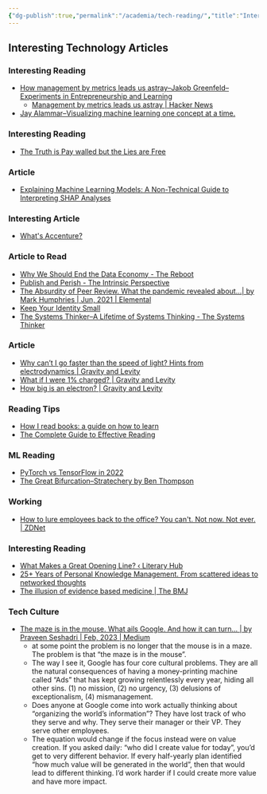 ```yaml
---
{"dg-publish":true,"permalink":"/academia/tech-reading/","title":"Interesting Technology Articles","created":"2023-03-04T05:17:43.032+07:00","updated":"2023-03-07T07:12:00.544+07:00"}
---
```



## Interesting Technology Articles

### Interesting Reading

- [How management by metrics leads us astray–Jakob Greenfeld–Experiments in Entrepreneurship and Learning](https://jakobgreenfeld.com/metrics)
    - [Management by metrics leads us astray | Hacker News](https://news.ycombinator.com/item?id=25856257)
- [Jay Alammar–Visualizing machine learning one concept at a time.](https://jalammar.github.io/)

### Interesting Reading

- [The Truth is Pay walled but the Lies are Free](https://www.currentaffairs.org/2020/08/the-truth-is-paywalled-but-the-lies-are-free/)

### Article

- [Explaining Machine Learning Models: A Non-Technical Guide to Interpreting SHAP Analyses](https://www.aidancooper.co.uk/a-non-technical-guide-to-interpreting-shap-analyses/)

### Interesting Article

- [What's Accenture?](https://retool.com/blog/whats-accenture/)

### Article to Read

- [Why We Should End the Data Economy - The Reboot](https://thereboot.com/why-we-should-end-the-data-economy/)
- [Publish and Perish - The Intrinsic Perspective](https://erikhoel.substack.com/p/publish-and-perish)
- [The Absurdity of Peer Review. What the pandemic revealed about…| by Mark Humphries | Jun, 2021 | Elemental](https://elemental.medium.com/the-absurdity-of-peer-review-1d58e5d9e661)
- [Keep Your Identity Small](https://www.paulgraham.com/identity.html)
- [The Systems Thinker–A Lifetime of Systems Thinking - The Systems Thinker](https://thesystemsthinker.com/a-lifetime-of-systems-thinking/)

### Article

- [Why can’t I go faster than the speed of light? Hints from electrodynamics | Gravity and Levity](https://gravityandlevity.wordpress.com/2009/04/08/why-cant-i-go-faster-than-the-speed-of-light-hints-from-electrodynamics/)
- [What if I were 1% charged? | Gravity and Levity](https://gravityandlevity.wordpress.com/2013/05/22/what-if-i-were-1-charged/)
- [How big is an electron? | Gravity and Levity](https://gravityandlevity.wordpress.com/2015/04/11/how-big-is-an-electron/)

### Reading Tips

- [How I read books: a guide on how to learn](https://denzhadanov.com/how-i-read-books-a-guide-on-how-to-learn-a943123a4aeb)
- [The Complete Guide to Effective Reading](https://maartenvandoorn.nl/reading-guide/)

### ML Reading

- [PyTorch vs TensorFlow in 2022](https://www.assemblyai.com/blog/pytorch-vs-tensorflow-in-2022/)
- [The Great Bifurcation–Stratechery by Ben Thompson](https://stratechery.com/2021/the-great-bifurcation/)

### Working

- [How to lure employees back to the office? You can't. Not now. Not ever. | ZDNet](https://www.zdnet.com/article/they-really-arent-going-back-work-from-home-is-here-to-stay/)

### Interesting Reading

- [What Makes a Great Opening Line? ‹ Literary Hub](https://lithub.com/what-makes-a-great-opening-line/)
- [25+ Years of Personal Knowledge Management. From scattered ideas to networked thoughts](https://dsebastien.net/blog/2022-04-03-25-years-of-personal-knowledge-management)
- [The illusion of evidence based medicine | The BMJ](https://www.bmj.com/content/376/bmj.o702)

### Tech Culture

- [The maze is in the mouse. What ails Google. And how it can turn… | by Praveen Seshadri | Feb, 2023 | Medium](https://medium.com/@pravse/the-maze-is-in-the-mouse-980c57cfd61a)
	- at some point the problem is no longer that the mouse is in a maze. The problem is that “the maze is in the mouse”.
	- The way I see it, Google has four core cultural problems. They are all the natural consequences of having a money-printing machine called “Ads” that has kept growing relentlessly every year, hiding all other sins. (1) no mission, (2) no urgency, (3) delusions of exceptionalism, (4) mismanagement.
	- Does anyone at Google come into work actually thinking about “organizing the world’s information”? They have lost track of who they serve and why. They serve their manager or their VP. They serve other employees.
	- The equation would change if the focus instead were on value creation. If you asked daily: “who did I create value for today”, you’d get to very different behavior. If every half-yearly plan identified “how much value will be generated in the world”, then that would lead to different thinking. I’d work harder if I could create more value and have more impact.
